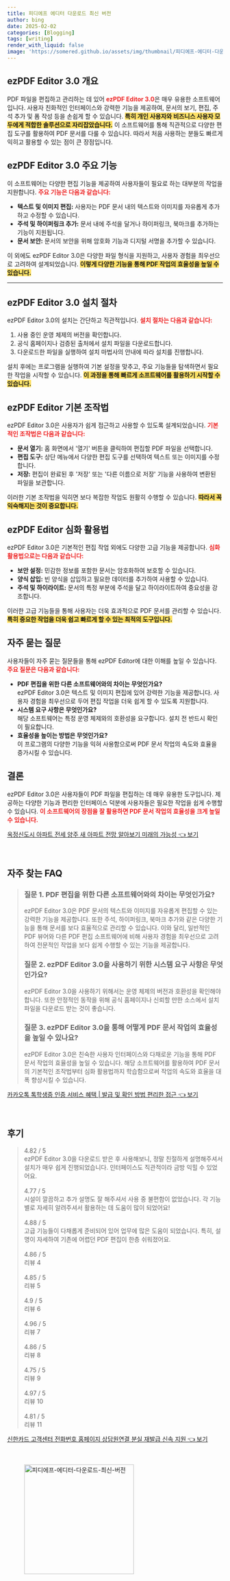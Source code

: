 ```yaml
---
title: 피디에프 에디터 다운로드 최신 버전
author: bing
date: 2025-02-02
categories: [Blogging]
tags: [writing]
render_with_liquid: false
image: 'https://somered.github.io/assets/img/thumbnail/피디에프-에디터-다운로드-최신-버전.webp'
---
```



<h2 id='ezpdf_editor_개요'>ezPDF Editor 3.0 개요</h2>

<p>PDF 파일을 편집하고 관리하는 데 있어 <b><span style="color: #ee2323;">ezPDF Editor 3.0</span></b>은 매우 유용한 소프트웨어입니다. 사용자 친화적인 인터페이스와 강력한 기능을 제공하여, 문서의 보기, 편집, 주석 추가 및 폼 작성 등을 손쉽게 할 수 있습니다. <b><span style="background-color: #ffe066;">특히 개인 사용자와 비즈니스 사용자 모두에게 적합한 솔루션으로 자리잡았습니다.</span></b> 이 소프트웨어를 통해 직관적으로 다양한 편집 도구를 활용하여 PDF 문서를 다룰 수 있습니다. 따라서 처음 사용하는 분들도 빠르게 익히고 활용할 수 있는 점이 큰 장점입니다.</p>

<h2 id='ezpdf_editor_주요기능'>ezPDF Editor 3.0 주요 기능</h2>

<p>이 소프트웨어는 다양한 편집 기능을 제공하여 사용자들이 필요로 하는 대부분의 작업을 지원합니다. <b><span style="color: #ee2323;">주요 기능은 다음과 같습니다:</span></b></p>

<ul>
    <li><b>텍스트 및 이미지 편집:</b> 사용자는 PDF 문서 내의 텍스트와 이미지를 자유롭게 추가하고 수정할 수 있습니다.</li>
    <li><b>주석 및 하이퍼링크 추가:</b> 문서 내에 주석을 달거나 하이퍼링크, 북마크를 추가하는 기능이 지원됩니다.</li>
    <li><b>문서 보안:</b> 문서의 보안을 위해 암호화 기능과 디지털 서명을 추가할 수 있습니다.</li>
</ul>

<p>이 외에도 ezPDF Editor 3.0은 다양한 파일 형식을 지원하고, 사용자 경험을 최우선으로 고려하여 설계되었습니다. <b><span style="background-color: #ffe066;">이렇게 다양한 기능을 통해 PDF 작업의 효율성을 높일 수 있습니다.</span></b></p>

<hr />

<h2 id='설치_절차'>ezPDF Editor 3.0 설치 절차</h2>

<p>ezPDF Editor 3.0의 설치는 간단하고 직관적입니다. <b><span style="color: #ee2323;">설치 절차는 다음과 같습니다:</span></b></p>

<ol>
    <li>사용 중인 운영 체제의 버전을 확인합니다.</li>
    <li>공식 홈페이지나 검증된 출처에서 설치 파일을 다운로드합니다.</li>
    <li>다운로드한 파일을 실행하여 설치 마법사의 안내에 따라 설치를 진행합니다.</li>
</ol>

<p>설치 후에는 프로그램을 실행하여 기본 설정을 맞추고, 주요 기능들을 탐색하면서 필요한 작업을 시작할 수 있습니다. <b><span style="background-color: #ffe066;">이 과정을 통해 빠르게 소프트웨어를 활용하기 시작할 수 있습니다.</span></b></p>

<h2 id='기본_조작법'>ezPDF Editor 기본 조작법</h2>

<p>ezPDF Editor 3.0은 사용자가 쉽게 접근하고 사용할 수 있도록 설계되었습니다. <b><span style="color: #ee2323;">기본적인 조작법은 다음과 같습니다:</span></b></p>

<ul>
    <li><b>문서 열기:</b> 홈 화면에서 '열기' 버튼을 클릭하여 편집할 PDF 파일을 선택합니다.</li>
    <li><b>편집 도구:</b> 상단 메뉴에서 다양한 편집 도구를 선택하여 텍스트 또는 이미지를 수정합니다.</li>
    <li><b>저장:</b> 편집이 완료된 후 '저장' 또는 '다른 이름으로 저장' 기능을 사용하여 변환된 파일을 보관합니다.</li>
</ul>

<p>이러한 기본 조작법을 익히면 보다 복잡한 작업도 원활히 수행할 수 있습니다. <b><span style="background-color: #ffe066;">따라서 꼭 익숙해지는 것이 중요합니다.</span></b></p>

<h2 id='심화_활용법'>ezPDF Editor 심화 활용법</h2>

<p>ezPDF Editor 3.0은 기본적인 편집 작업 외에도 다양한 고급 기능을 제공합니다. <b><span style="color: #ee2323;">심화 활용법으로는 다음과 같습니다:</span></b></p>

<ul>
    <li><b>보안 설정:</b> 민감한 정보를 포함한 문서는 암호화하여 보호할 수 있습니다.</li>
    <li><b>양식 삽입:</b> 빈 양식을 삽입하고 필요한 데이터를 추가하여 사용할 수 있습니다.</li>
    <li><b>주석 및 하이라이트:</b> 문서의 특정 부분에 주석을 달고 하이라이트하여 중요성을 강조합니다.</li>
</ul>

<p>이러한 고급 기능들을 통해 사용자는 더욱 효과적으로 PDF 문서를 관리할 수 있습니다. <b><span style="background-color: #ffe066;">특히 중요한 작업을 더욱 쉽고 빠르게 할 수 있는 최적의 도구입니다.</span></b></p>

<h2 id='자주묻는질문'>자주 묻는 질문</h2>

<p>사용자들이 자주 묻는 질문들을 통해 ezPDF Editor에 대한 이해를 높일 수 있습니다. <b><span style="color: #ee2323;">주요 질문은 다음과 같습니다:</span></b></p>

<ul>
    <li><b>PDF 편집을 위한 다른 소프트웨어와의 차이는 무엇인가요?</b><br>ezPDF Editor 3.0은 텍스트 및 이미지 편집에 있어 강력한 기능을 제공합니다. 사용자 경험을 최우선으로 두어 편집 작업을 더욱 쉽게 할 수 있도록 지원합니다.</li>
    <li><b>시스템 요구 사항은 무엇인가요?</b><br>해당 소프트웨어는 특정 운영 체제와의 호환성을 요구합니다. 설치 전 반드시 확인이 필요합니다.</li>
    <li><b>효율성을 높이는 방법은 무엇인가요?</b><br>이 프로그램의 다양한 기능을 익혀 사용함으로써 PDF 문서 작업의 속도와 효율을 증가시킬 수 있습니다.</li>
</ul>

<h2 id='결론'>결론</h2>

<p>ezPDF Editor 3.0은 사용자들이 PDF 파일을 편집하는 데 매우 유용한 도구입니다. 제공하는 다양한 기능과 편리한 인터페이스 덕분에 사용자들은 필요한 작업을 쉽게 수행할 수 있습니다. <b><span style="color: #ee2323;">이 소프트웨어의 장점을 잘 활용하면 PDF 문서 작업의 효율성을 크게 높일 수 있습니다.</span></b></p>


<p><a class="click-button" title="옥정신도시 아파트 전세 양주 새 아파트 전망 알아보기 미래의 가능성" href="https://somered.github.io/posts/%EC%98%A5%EC%A0%95%EC%8B%A0%EB%8F%84%EC%8B%9C-%EC%95%84%ED%8C%8C%ED%8A%B8-%EC%A0%84%EC%84%B8-%EC%96%91%EC%A3%BC-%EC%83%88-%EC%95%84%ED%8C%8C%ED%8A%B8-%EC%A0%84%EB%A7%9D-%EC%95%8C%EC%95%84%EB%B3%B4%EA%B8%B0-%EB%AF%B8%EB%9E%98%EC%9D%98-%EA%B0%80%EB%8A%A5%EC%84%B1/" rel="dofollow">옥정신도시 아파트 전세 양주 새 아파트 전망 알아보기 미래의 가능성 👈 보기</a></p><br>
<h2 id='자주_찾는_FAQ'>자주 찾는 FAQ</h2>
<div itemscope="" itemtype="https://schema.org/FAQPage"> 
<blockquote> 
<div itemscope="" itemprop="mainEntity" itemtype="https://schema.org/Question"> 
<h3 itemprop="name">질문 1. PDF 편집을 위한 다른 소프트웨어와의 차이는 무엇인가요?</h3> 
<div itemscope="" itemprop="acceptedAnswer" itemtype="https://schema.org/Answer"> 
<span itemprop="text"> 
<p>ezPDF Editor 3.0은 PDF 문서의 텍스트와 이미지를 자유롭게 편집할 수 있는 강력한 기능을 제공합니다. 또한 주석, 하이퍼링크, 북마크 추가와 같은 다양한 기능을 통해 문서를 보다 효율적으로 관리할 수 있습니다. 이와 달리, 일반적인 PDF 뷰어와 다른 PDF 편집 소프트웨어에 비해 사용자 경험을 최우선으로 고려하여 전문적인 작업을 보다 쉽게 수행할 수 있는 기능을 제공합니다.</p> 
</span> 
</div> 
</div> 

<div itemscope="" itemprop="mainEntity" itemtype="https://schema.org/Question"> 
<h3 itemprop="name">질문 2. ezPDF Editor 3.0을 사용하기 위한 시스템 요구 사항은 무엇인가요?</h3> 
<div itemscope="" itemprop="acceptedAnswer" itemtype="https://schema.org/Answer"> 
<span itemprop="text"> 
<p>ezPDF Editor 3.0을 사용하기 위해서는 운영 체제의 버전과 호환성을 확인해야 합니다. 또한 안정적인 동작을 위해 공식 홈페이지나 신뢰할 만한 소스에서 설치 파일을 다운로드 받는 것이 좋습니다.</p> 
</span> 
</div> 
</div> 

<div itemscope="" itemprop="mainEntity" itemtype="https://schema.org/Question"> 
<h3 itemprop="name">질문 3. ezPDF Editor 3.0을 통해 어떻게 PDF 문서 작업의 효율성을 높일 수 있나요?</h3> 
<div itemscope="" itemprop="acceptedAnswer" itemtype="https://schema.org/Answer"> 
<span itemprop="text"> 
<p>ezPDF Editor 3.0은 친숙한 사용자 인터페이스와 다채로운 기능을 통해 PDF 문서 작업의 효율성을 높일 수 있습니다. 해당 소프트웨어를 활용하여 PDF 문서의 기본적인 조작법부터 심화 활용법까지 학습함으로써 작업의 속도와 효율을 대폭 향상시킬 수 있습니다.</p> 
</span> 
</div> 
</div> 
</blockquote> 
</div>
<p><a class="click-button" title="카카오톡 톡학생증 인증 서비스 혜택 | 발급 및 확인 방법 편리한 접근" href="https://somered.github.io/posts/%EC%B9%B4%EC%B9%B4%EC%98%A4%ED%86%A1-%ED%86%A1%ED%95%99%EC%83%9D%EC%A6%9D-%EC%9D%B8%EC%A6%9D-%EC%84%9C%EB%B9%84%EC%8A%A4-%ED%98%9C%ED%83%9D-%EB%B0%9C%EA%B8%89-%EB%B0%8F-%ED%99%95%EC%9D%B8-%EB%B0%A9%EB%B2%95-%ED%8E%B8%EB%A6%AC%ED%95%9C-%EC%A0%91%EA%B7%BC/" rel="dofollow">카카오톡 톡학생증 인증 서비스 혜택 | 발급 및 확인 방법 편리한 접근 👈 보기</a></p><br>
<h2 id='후기'>후기</h2>
<div itemscope itemtype="https://schema.org/Product">
  <blockquote>
  <div itemprop="review" itemscope itemtype="https://schema.org/Review">
      <div itemprop="reviewRating" itemscope itemtype="https://schema.org/Rating"> <span itemprop="ratingValue">4.82</span> / <span itemprop="bestRating">5</span> </div>
      <span itemprop="reviewBody">ezPDF Editor 3.0을 다운로드 받은 후 사용해보니, 정말 친절하게 설명해주셔서 설치가 매우 쉽게 진행되었습니다. 인터페이스도 직관적이라 금방 익힐 수 있었어요.</span>
  </div>
  <br>
  <div itemprop="review" itemscope itemtype="https://schema.org/Review">
      <div itemprop="reviewRating" itemscope itemtype="https://schema.org/Rating"> <span itemprop="ratingValue">4.77</span> / <span itemprop="bestRating">5</span> </div>
      <span itemprop="reviewBody">시설이 깔끔하고 추가 설명도 잘 해주셔서 사용 중 불편함이 없었습니다. 각 기능별로 자세히 알려주셔서 활용하는 데 도움이 많이 되었어요!</span>
  </div>
  <br>
  <div itemprop="review" itemscope itemtype="https://schema.org/Review">
      <div itemprop="reviewRating" itemscope itemtype="https://schema.org/Rating"> <span itemprop="ratingValue">4.88</span> / <span itemprop="bestRating">5</span> </div>
      <span itemprop="reviewBody">고급 기능들이 다채롭게 준비되어 있어 업무에 많은 도움이 되었습니다. 특히, 설명이 자세하여 기존에 어렵던 PDF 편집이 한층 쉬워졌어요.</span>
  </div>
  <br>
  <div itemprop="review" itemscope itemtype="https://schema.org/Review">
      <div itemprop="reviewRating" itemscope itemtype="https://schema.org/Rating"> <span itemprop="ratingValue">4.86</span> / <span itemprop="bestRating">5</span> </div>
      <span itemprop="reviewBody">리뷰 4</span>
  </div>
  <br>
  <div itemprop="review" itemscope itemtype="https://schema.org/Review">
      <div itemprop="reviewRating" itemscope itemtype="https://schema.org/Rating"> <span itemprop="ratingValue">4.85</span> / <span itemprop="bestRating">5</span> </div>
      <span itemprop="reviewBody">리뷰 5</span>
  </div>
  <br>
  <div itemprop="review" itemscope itemtype="https://schema.org/Review">
      <div itemprop="reviewRating" itemscope itemtype="https://schema.org/Rating"> <span itemprop="ratingValue">4.9</span> / <span itemprop="bestRating">5</span> </div>
      <span itemprop="reviewBody">리뷰 6</span>
  </div>
  <br>
  <div itemprop="review" itemscope itemtype="https://schema.org/Review">
      <div itemprop="reviewRating" itemscope itemtype="https://schema.org/Rating"> <span itemprop="ratingValue">4.96</span> / <span itemprop="bestRating">5</span> </div>
      <span itemprop="reviewBody">리뷰 7</span>
  </div>
  <br>
  <div itemprop="review" itemscope itemtype="https://schema.org/Review">
      <div itemprop="reviewRating" itemscope itemtype="https://schema.org/Rating"> <span itemprop="ratingValue">4.86</span> / <span itemprop="bestRating">5</span> </div>
      <span itemprop="reviewBody">리뷰 8</span>
  </div>
  <br>
  <div itemprop="review" itemscope itemtype="https://schema.org/Review">
      <div itemprop="reviewRating" itemscope itemtype="https://schema.org/Rating"> <span itemprop="ratingValue">4.75</span> / <span itemprop="bestRating">5</span> </div>
      <span itemprop="reviewBody">리뷰 9</span>
  </div>
  <br>
  <div itemprop="review" itemscope itemtype="https://schema.org/Review">
      <div itemprop="reviewRating" itemscope itemtype="https://schema.org/Rating"> <span itemprop="ratingValue">4.97</span> / <span itemprop="bestRating">5</span> </div>
      <span itemprop="reviewBody">리뷰 10</span>
  </div>
  <br>
  <div itemprop="review" itemscope itemtype="https://schema.org/Review">
      <div itemprop="reviewRating" itemscope itemtype="https://schema.org/Rating"> <span itemprop="ratingValue">4.81</span> / <span itemprop="bestRating">5</span> </div>
      <span itemprop="reviewBody">리뷰 11</span>
  </div>
  </blockquote>
</div>
<p><a class="click-button" title="신한카드 고객센터 전화번호 홈페이지 상담원연결 분실 재발급 신속 지원" href="https://somered.github.io/posts/%EC%8B%A0%ED%95%9C%EC%B9%B4%EB%93%9C-%EA%B3%A0%EA%B0%9D%EC%84%BC%ED%84%B0-%EC%A0%84%ED%99%94%EB%B2%88%ED%98%B8-%ED%99%88%ED%8E%98%EC%9D%B4%EC%A7%80-%EC%83%81%EB%8B%B4%EC%9B%90%EC%97%B0%EA%B2%B0-%EB%B6%84%EC%8B%A4-%EC%9E%AC%EB%B0%9C%EA%B8%89-%EC%8B%A0%EC%86%8D-%EC%A7%80%EC%9B%90/" rel="dofollow">신한카드 고객센터 전화번호 홈페이지 상담원연결 분실 재발급 신속 지원 👈 보기</a></p><br>
<figure class="image"><img src="https://somered.github.io/assets/img/thumbnail/피디에프-에디터-다운로드-최신-버전.webp" alt="피디에프-에디터-다운로드-최신-버전" width="256" height="256"></figure>